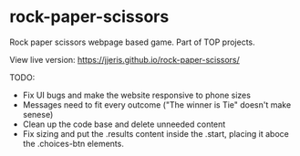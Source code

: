 # rock-paper-scissors
Rock paper scissors webpage based game. Part of TOP projects.

View live version: https://jjeris.github.io/rock-paper-scissors/

TODO:
 - Fix UI bugs and make the website responsive to phone sizes
 - Messages need to fit every outcome ("The winner is Tie" doesn't make senese)
 - Clean up the code base and delete unneeded content
 - Fix sizing and put the .results content inside the .start, placing it aboce the .choices-btn elements.
